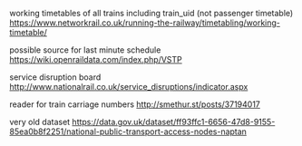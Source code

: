 working timetables of all trains including train_uid (not passenger timetable)
https://www.networkrail.co.uk/running-the-railway/timetabling/working-timetable/

possible source for last minute schedule
https://wiki.openraildata.com/index.php/VSTP

service disruption board
http://www.nationalrail.co.uk/service_disruptions/indicator.aspx

reader for train carriage numbers
http://smethur.st/posts/37194017

very old dataset
https://data.gov.uk/dataset/ff93ffc1-6656-47d8-9155-85ea0b8f2251/national-public-transport-access-nodes-naptan
